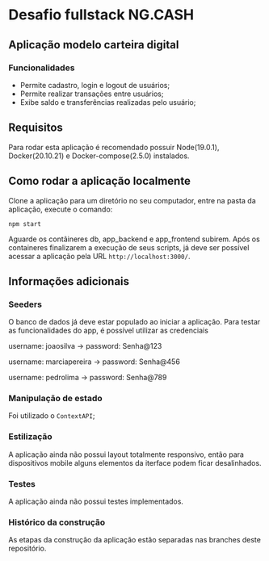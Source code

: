 
# Desafio fullstack NG.CASH

## Aplicação modelo carteira digital

### Funcionalidades

* Permite cadastro, login e logout de usuários;
* Permite realizar transações entre usuários;
* Exibe saldo e transferências realizadas pelo usuário;

## Requisitos

Para rodar esta aplicação é recomendado possuir Node(19.0.1), Docker(20.10.21) e Docker-compose(2.5.0) instalados.

## Como rodar a aplicação localmente

Clone a aplicação para um diretório no seu computador, entre na pasta da aplicação, execute o comando:

```
npm start
```

Aguarde os contâineres db, app_backend e app_frontend subirem. Após os containeres finalizarem a execução de seus scripts, já deve ser possível acessar a aplicação pela URL `http://localhost:3000/`.

## Informações adicionais

### Seeders
O banco de dados já deve estar populado ao iniciar a aplicação. Para testar as funcionalidades do app, é possível utilizar as credenciais

<p>username: joaosilva -> password: Senha@123</p>
<p>username: marciapereira -> password: Senha@456</p>
<p>username: pedrolima -> password: Senha@789</p>

### Manipulação de estado

 Foi utilizado o `ContextAPI`;

### Estilização

 A aplicação ainda não possui layout totalmente responsivo, então para dispositivos mobile alguns elementos da iterface podem ficar desalinhados.
 
### Testes

 A aplicação ainda não possui testes implementados.
  
### Histórico da construção

 As etapas da construção da aplicação estão separadas nas branches deste repositório.
